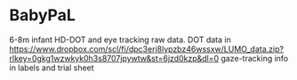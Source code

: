 # BabyPaL
6-8m infant HD-DOT and eye tracking raw data.
DOT data in https://www.dropbox.com/scl/fi/dpc3erj8lypzbz46wssxw/LUMO_data.zip?rlkey=0gkg1wzwkyk0h3s8707jpywtw&st=6jzd0kzp&dl=0
gaze-tracking info in labels and trial sheet
